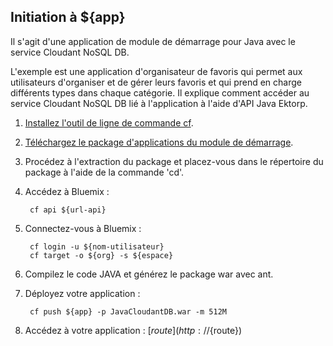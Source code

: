Initiation à ${app}
-------------------------------------
Il s'agit d'une application de module de démarrage pour Java avec le service Cloudant NoSQL DB.

L'exemple est une application d'organisateur de favoris qui permet aux utilisateurs d'organiser et de gérer leurs favoris et qui prend en charge
différents types dans chaque catégorie. Il explique comment accéder au service Cloudant NoSQL DB lié à l'application à l'aide d'API Java Ektorp.


1. [Installez l'outil de ligne de commande cf](${doc-url}/#starters/BuildingWeb.html#install_cf).
2. [Téléchargez le package d'applications du module de démarrage](${ace-url}/rest/apps/${app-guid}/starter-download).
3. Procédez à l'extraction du package et placez-vous dans le répertoire du package à l'aide de la commande 'cd'. 
4. Accédez à Bluemix :

		cf api ${url-api}

5. Connectez-vous à Bluemix :

		cf login -u ${nom-utilisateur}
		cf target -o ${org} -s ${espace}
		
6. Compilez le code JAVA et générez le package war avec ant. 
7. Déployez votre application :

		cf push ${app} -p JavaCloudantDB.war -m 512M

8. Accédez à votre application : [${route}](http://${route})
